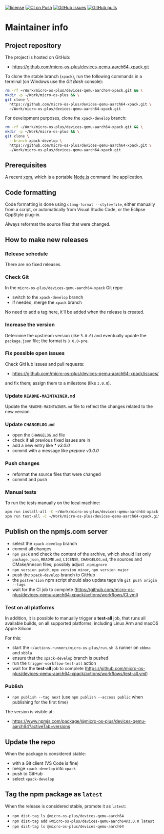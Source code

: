 [![license](https://img.shields.io/github/license/micro-os-plus/devices-qemu-aarch64-xpack)](https://github.com/micro-os-plus/devices-qemu-aarch64-xpack/blob/xpack/LICENSE)
[![CI on Push](https://github.com/micro-os-plus/devices-qemu-aarch64-xpack/actions/workflows/CI.yml/badge.svg)](https://github.com/micro-os-plus/devices-qemu-aarch64-xpack/actions/workflows/CI.yml)
[![GitHub issues](https://img.shields.io/github/issues/micro-os-plus/devices-qemu-aarch64-xpack.svg)](https://github.com/micro-os-plus/devices-qemu-aarch64-xpack/issues/)
[![GitHub pulls](https://img.shields.io/github/issues-pr/micro-os-plus/devices-qemu-aarch64-xpack.svg)](https://github.com/micro-os-plus/devices-qemu-aarch64-xpack/pulls)

# Maintainer info

## Project repository

The project is hosted on GitHub:

- <https://github.com/micro-os-plus/devices-qemu-aarch64-xpack.git>

To clone the stable branch (`xpack`), run the following commands in a
terminal (on Windows use the _Git Bash_ console):

```sh
rm -rf ~/Work/micro-os-plus/devices-qemu-aarch64-xpack.git && \
mkdir -p ~/Work/micro-os-plus && \
git clone \
  https://github.com/micro-os-plus/devices-qemu-aarch64-xpack.git \
  ~/Work/micro-os-plus/devices-qemu-aarch64-xpack.git
```

For development purposes, clone the `xpack-develop` branch:

```sh
rm -rf ~/Work/micro-os-plus/devices-qemu-aarch64-xpack.git && \
mkdir -p ~/Work/micro-os-plus && \
git clone \
  --branch xpack-develop \
  https://github.com/micro-os-plus/devices-qemu-aarch64-xpack.git \
  ~/Work/micro-os-plus/devices-qemu-aarch64-xpack.git
```

## Prerequisites

A recent [xpm](https://xpack.github.io/xpm/), which is a portable
[Node.js](https://nodejs.org/) command line application.

## Code formatting

Code formatting is done using `clang-format --style=file`, either manually
from a script, or automatically from Visual Studio Code, or the Eclipse
CppStyle plug-in.

Always reformat the source files that were changed.

## How to make new releases

### Release schedule

There are no fixed releases.

### Check Git

In the `micro-os-plus/devices-qemu-aarch64-xpack` Git repo:

- switch to the `xpack-develop` branch
- if needed, merge the `xpack` branch

No need to add a tag here, it'll be added when the release is created.

### Increase the version

Determine the upstream version (like `3.0.0`) and eventually update the
`package.json` file; the format is `3.0.0-pre`.

### Fix possible open issues

Check GitHub issues and pull requests:

- <https://github.com/micro-os-plus/devices-qemu-aarch64-xpack/issues/>

and fix them; assign them to a milestone (like `3.0.0`).

### Update `README-MAINTAINER.md`

Update the `README-MAINTAINER.md` file to reflect the changes
related to the new version.

### Update `CHANGELOG.md`

- open the `CHANGELOG.md` file
- check if all previous fixed issues are in
- add a new entry like _* v3.0.0_
- commit with a message like _prepare v3.0.0_

### Push changes

- reformat the source files that were changed
- commit and push

### Manual tests

To run the tests manually on the local machine:

```sh
xpm run install-all -C ~/Work/micro-os-plus/devices-qemu-aarch64-xpack.git
xpm run test-all -C ~/Work/micro-os-plus/devices-qemu-aarch64-xpack.git
```

## Publish on the npmjs.com server

- select the `xpack-develop` branch
- commit all changes
- `npm pack` and check the content of the archive, which should list
  only `package.json`, `README.md`, `LICENSE`, `CHANGELOG.md`,
  the sources and CMake/meson files;
  possibly adjust `.npmignore`
- `npm version patch`, `npm version minor`, `npm version major`
- push the `xpack-develop` branch to GitHub
- the `postversion` npm script should also update tags via `git push origin --tags`
- wait for the CI job to complete
  (<https://github.com/micro-os-plus/devices-qemu-aarch64-xpack/actions/workflows/CI.yml>)

### Test on all platforms

In addition, it is possible to manually trigger a **test-all** job, that
runs all available builds, on all supported platforms, including Linux Arm
and macOS Apple Silicon.

For this:

- start the `~/actions-runners/micro-os-plus/run.sh &` runner on `xbbma` and `xbbla`
- ensure that the `xpack-develop` branch is pushed
- run the `trigger-workflow-test-all` action
- wait for the **test-all** job to complete
  (<https://github.com/micro-os-plus/devices-qemu-aarch64-xpack/actions/workflows/test-all.yml>)

### Publish

- `npm publish --tag next` (use `npm publish --access public` when
  publishing for the first time)

The version is visible at:

- <https://www.npmjs.com/package/@micro-os-plus/devices-qemu-aarch64?activeTab=versions>

## Update the repo

When the package is considered stable:

- with a Git client (VS Code is fine)
- merge `xpack-develop` into `xpack`
- push to GitHub
- select `xpack-develop`

## Tag the npm package as `latest`

When the release is considered stable, promote it as `latest`:

- `npm dist-tag ls @micro-os-plus/devices-qemu-aarch64`
- `npm dist-tag add @micro-os-plus/devices-qemu-aarch64@3.0.0 latest`
- `npm dist-tag ls @micro-os-plus/devices-qemu-aarch64`

